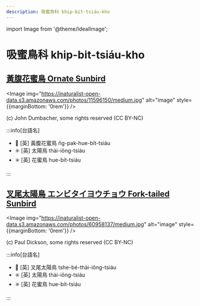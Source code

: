 ```yaml
---
description: 吸蜜鳥科 khip-bi̍t-tsiáu-kho
---
```


import Image from '@theme/IdealImage';

# 吸蜜鳥科 khip-bi̍t-tsiáu-kho

## [黃腹花蜜鳥 Ornate Sunbird](https://ebird.org/species/olbsun4)

<Image img="https://inaturalist-open-data.s3.amazonaws.com/photos/11596150/medium.jpg" alt="image" style={{marginBottom: '0rem'}} />

<p className="image-caption">
(c) John Dumbacher, some rights reserved (CC BY-NC)
</p>

:::info[台語名]

- 🎯 [英] 黃腹花蜜鳥 n̂g-pak-hue-bi̍t-tsiáu
- ✳️ [英] 太陽鳥 thài-iông-tsiáu
- ✳️ [英] 花蜜鳥 hue-bi̍t-tsiáu

:::

## [叉尾太陽鳥 エンビタイヨウチョウ Fork-tailed Sunbird](https://ebird.org/species/fotsun1)

<Image img="https://inaturalist-open-data.s3.amazonaws.com/photos/60958137/medium.jpg" alt="image" style={{marginBottom: '0rem'}} />

<p className="image-caption">
(c) Paul Dickson, some rights reserved (CC BY-NC)
</p>

:::info[台語名]

- 🎯 [英] 叉尾太陽鳥 tshe-bé-thài-iông-tsiáu
- ✳️ [英] 太陽鳥 thài-iông-tsiáu
- ✳️ [英] 花蜜鳥 hue-bi̍t-tsiáu

:::
